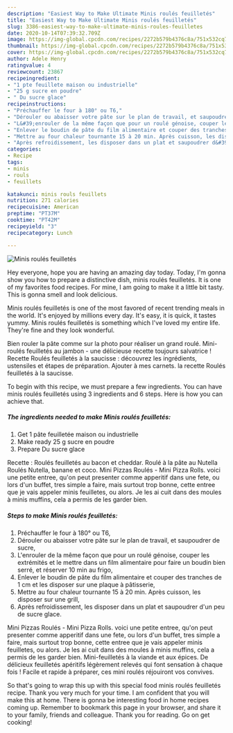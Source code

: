 ```yaml
---
description: "Easiest Way to Make Ultimate Minis roulés feuilletés"
title: "Easiest Way to Make Ultimate Minis roulés feuilletés"
slug: 3386-easiest-way-to-make-ultimate-minis-roules-feuilletes
date: 2020-10-14T07:39:32.709Z
image: https://img-global.cpcdn.com/recipes/2272b579b4376c8a/751x532cq70/minis-roules-feuilletes-photo-principale-de-la-recette.jpg
thumbnail: https://img-global.cpcdn.com/recipes/2272b579b4376c8a/751x532cq70/minis-roules-feuilletes-photo-principale-de-la-recette.jpg
cover: https://img-global.cpcdn.com/recipes/2272b579b4376c8a/751x532cq70/minis-roules-feuilletes-photo-principale-de-la-recette.jpg
author: Adele Henry
ratingvalue: 4
reviewcount: 23867
recipeingredient:
- "1 pte feuillete maison ou industrielle"
- "25 g sucre en poudre"
- " Du sucre glace"
recipeinstructions:
- "Préchauffer le four à 180° ou T6,"
- "Dérouler ou abaisser votre pâte sur le plan de travail, et saupoudrer de sucre,"
- "L&#39;enrouler de la même façon que pour un roulé génoise, couper les extrémités et le mettre dans un film alimentaire pour faire un boudin bien serré, et réserver 10 min au frigo,"
- "Enlever le boudin de pâte du film alimentaire et couper des tranches de 1 cm et les disposer sur une plaque à pâtisserie,"
- "Mettre au four chaleur tournante 15 à 20 min. Après cuisson, les disposer sur une grill,"
- "Après refroidissement, les disposer dans un plat et saupoudrer d&#39;un peu de sucre glace."
categories:
- Recipe
tags:
- minis
- rouls
- feuillets

katakunci: minis rouls feuillets 
nutrition: 271 calories
recipecuisine: American
preptime: "PT37M"
cooktime: "PT42M"
recipeyield: "3"
recipecategory: Lunch

---
```



![Minis roulés feuilletés](https://img-global.cpcdn.com/recipes/2272b579b4376c8a/751x532cq70/minis-roules-feuilletes-photo-principale-de-la-recette.jpg)

Hey everyone, hope you are having an amazing day today. Today, I'm gonna show you how to prepare a distinctive dish, minis roulés feuilletés. It is one of my favorites food recipes. For mine, I am going to make it a little bit tasty. This is gonna smell and look delicious.

Minis roulés feuilletés is one of the most favored of recent trending meals in the world. It's enjoyed by millions every day. It's easy, it is quick, it tastes yummy. Minis roulés feuilletés is something which I've loved my entire life. They're fine and they look wonderful.

Bien rouler la pâte comme sur la photo pour réaliser un grand roulé. Mini-roulés feuilletés au jambon - une délicieuse recette toujours salvatrice ! Recette Roulés feuilletés à la saucisse : découvrez les ingrédients, ustensiles et étapes de préparation. Ajouter à mes carnets. la recette Roulés feuilletés à la saucisse.


To begin with this recipe, we must prepare a few ingredients. You can have minis roulés feuilletés using 3 ingredients and 6 steps. Here is how you can achieve that.

<!--inarticleads1-->

##### The ingredients needed to make Minis roulés feuilletés:

1. Get 1 pâte feuilletée maison ou industrielle
1. Make ready 25 g sucre en poudre
1. Prepare  Du sucre glace


Recette : Roulés feuilletés au bacon et cheddar. Roulé à la pâte au Nutella Roulés Nutella, banane et coco. Mini Pizzas Roulés - Mini Pizza Rolls. voici une petite entree, qu&#39;on peut presenter comme apperitif dans une fete, ou lors d&#39;un buffet, tres simple a faire, mais surtout trop bonne, cette entree que je vais appeler minis feuilletes, ou alors. Je les ai cuit dans des moules à minis muffins, cela a permis de les garder bien. 

<!--inarticleads2-->

##### Steps to make Minis roulés feuilletés:

1. Préchauffer le four à 180° ou T6,
1. Dérouler ou abaisser votre pâte sur le plan de travail, et saupoudrer de sucre,
1. L&#39;enrouler de la même façon que pour un roulé génoise, couper les extrémités et le mettre dans un film alimentaire pour faire un boudin bien serré, et réserver 10 min au frigo,
1. Enlever le boudin de pâte du film alimentaire et couper des tranches de 1 cm et les disposer sur une plaque à pâtisserie,
1. Mettre au four chaleur tournante 15 à 20 min. Après cuisson, les disposer sur une grill,
1. Après refroidissement, les disposer dans un plat et saupoudrer d&#39;un peu de sucre glace.


Mini Pizzas Roulés - Mini Pizza Rolls. voici une petite entree, qu&#39;on peut presenter comme apperitif dans une fete, ou lors d&#39;un buffet, tres simple a faire, mais surtout trop bonne, cette entree que je vais appeler minis feuilletes, ou alors. Je les ai cuit dans des moules à minis muffins, cela a permis de les garder bien. Mini-feuilletés à la viande et aux épices. De délicieux feuilletés apéritifs légèrement relevés qui font sensation à chaque fois ! Facile et rapide à préparer, ces mini roulés réjouiront vos convives. 

So that's going to wrap this up with this special food minis roulés feuilletés recipe. Thank you very much for your time. I am confident that you will make this at home. There is gonna be interesting food in home recipes coming up. Remember to bookmark this page in your browser, and share it to your family, friends and colleague. Thank you for reading. Go on get cooking!
